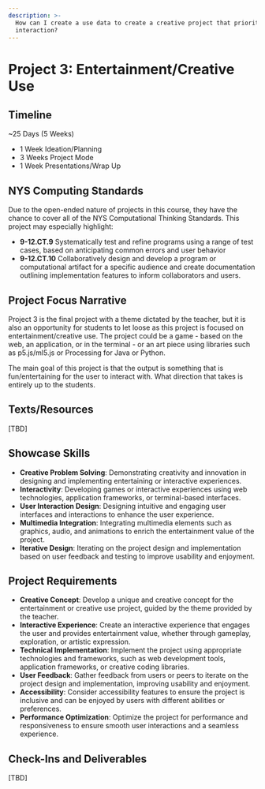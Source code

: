 ```yaml
---
description: >-
  How can I create a use data to create a creative project that prioritizes user
  interaction?
---
```


# Project 3: Entertainment/Creative Use

## Timeline

\~25 Days (5 Weeks)

* 1 Week Ideation/Planning
* 3 Weeks Project Mode
* 1 Week Presentations/Wrap Up

## NYS Computing Standards

Due to the open-ended nature of projects in this course, they have the chance to cover all of the NYS Computational Thinking Standards. This project may especially highlight:

* **9-12.CT.9** Systematically test and refine programs using a range of test cases, based on anticipating common errors and user behavior
* **9-12.CT.10** Collaboratively design and develop a program or computational artifact for a specific audience and create documentation outlining implementation features to inform collaborators and users.

## Project Focus Narrative

Project 3 is the final project with a theme dictated by the teacher, but it is also an opportunity for students to let loose as this project is focused on entertainment/creative use. The project could be a game - based on the web, an application, or in the terminal - or an art piece using libraries such as p5.js/ml5.js or Processing for Java or Python.

The main goal of this project is that the output is something that is fun/entertaining for the user to interact with. What direction that takes is entirely up to the students.

## Texts/Resources

\[TBD]

## Showcase Skills

* **Creative Problem Solving**: Demonstrating creativity and innovation in designing and implementing entertaining or interactive experiences.
* **Interactivity**: Developing games or interactive experiences using web technologies, application frameworks, or terminal-based interfaces.
* **User Interaction Design**: Designing intuitive and engaging user interfaces and interactions to enhance the user experience.
* **Multimedia Integration**: Integrating multimedia elements such as graphics, audio, and animations to enrich the entertainment value of the project.
* **Iterative Design**: Iterating on the project design and implementation based on user feedback and testing to improve usability and enjoyment.

## Project Requirements

* **Creative Concept**: Develop a unique and creative concept for the entertainment or creative use project, guided by the theme provided by the teacher.
* **Interactive Experience**: Create an interactive experience that engages the user and provides entertainment value, whether through gameplay, exploration, or artistic expression.
* **Technical Implementation**: Implement the project using appropriate technologies and frameworks, such as web development tools, application frameworks, or creative coding libraries.
* **User Feedback**: Gather feedback from users or peers to iterate on the project design and implementation, improving usability and enjoyment.
* **Accessibility**: Consider accessibility features to ensure the project is inclusive and can be enjoyed by users with different abilities or preferences.
* **Performance Optimization**: Optimize the project for performance and responsiveness to ensure smooth user interactions and a seamless experience.

## Check-Ins and Deliverables

\[TBD]
